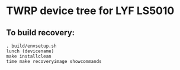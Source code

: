 # TWRP device tree for LYF LS5010

To build recovery:
------------------


    . build/envsetup.sh
    lunch (devicename)
    make installclean
    time make recoveryimage showcommands
